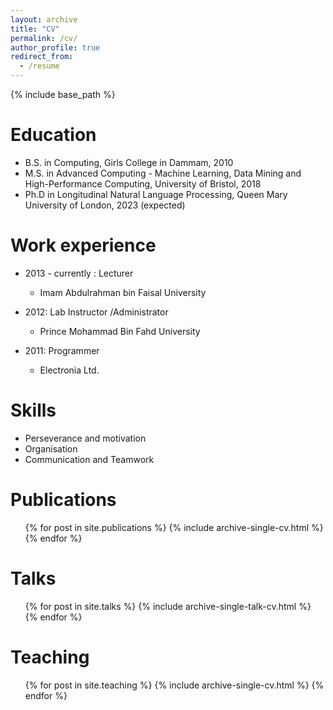 ```yaml
---
layout: archive
title: "CV"
permalink: /cv/
author_profile: true
redirect_from:
  - /resume
---
```


{% include base_path %}

Education
======
* B.S. in Computing, Girls College in Dammam, 2010
* M.S. in Advanced Computing - Machine Learning, Data Mining and High-Performance Computing, University of Bristol, 2018
* Ph.D in Longitudinal Natural Language Processing, Queen Mary University of London, 2023 (expected)

Work experience
======
* 2013 - currently : Lecturer 
  * Imam Abdulrahman bin Faisal University
  
* 2012: Lab Instructor /Administrator  
  * Prince Mohammad Bin Fahd University
  
* 2011: Programmer 
  * Electronia Ltd.
  
Skills
======
* Perseverance and motivation
* Organisation
* Communication and Teamwork

Publications
======
  <ul>{% for post in site.publications %}
    {% include archive-single-cv.html %}
  {% endfor %}</ul>
  
Talks
======
  <ul>{% for post in site.talks %}
    {% include archive-single-talk-cv.html %}
  {% endfor %}</ul>
  
Teaching
======
  <ul>{% for post in site.teaching %}
    {% include archive-single-cv.html %}
  {% endfor %}</ul>

